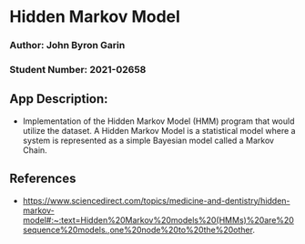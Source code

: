 # Hidden Markov Model

### Author: John Byron Garin
### Student Number: 2021-02658

## App Description: 
- Implementation of the Hidden Markov Model (HMM) program that would utilize the dataset. A Hidden Markov Model is a statistical model where a system is represented as a simple Bayesian model called a Markov Chain.

## References
- https://www.sciencedirect.com/topics/medicine-and-dentistry/hidden-markov-model#:~:text=Hidden%20Markov%20models%20(HMMs)%20are%20sequence%20models.,one%20node%20to%20the%20other.